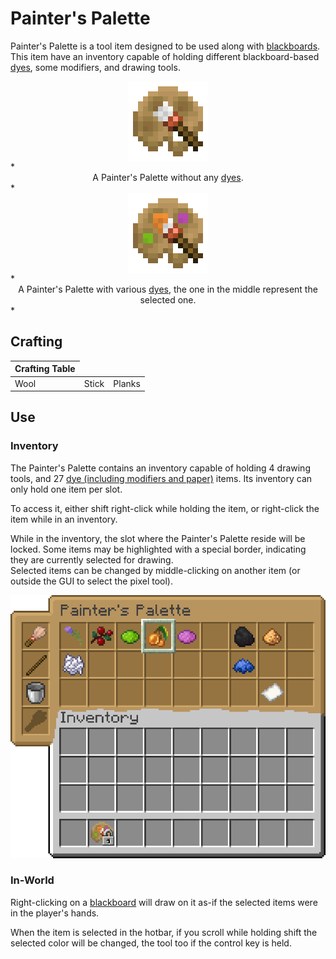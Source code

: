 # Painter's Palette

<!--description:Learn everything about the Painter's Palette!
A very helpful item when drawing on blackboards.-->
<!--thumbnail:images/render/item/painter_palette.png-->

Painter's Palette is a tool item designed to be used along with <a href="blackboards.md">blackboards</a>.  
This item have an inventory capable of holding different blackboard-based <a href="blackboards.md#dyes">dyes</a>, some modifiers, and drawing tools.

<div style="display: flex; justify-content: center;">
<img alt="Empty Painter&apos;s Palette" title="An empty Painter&apos;s Palette" src="../images/render/item/painter_palette_empty.png" width="128" height="128" />
</div>
*<span style="text-align: center; display: block">A Painter's Palette without any <a href="blackboards.md#dyes">dyes</a>.</span>*

<div style="display: flex; justify-content: center;">
<img alt="Colorful Painter&apos;s Palette" title="A Painter&apos;s Palette with dyes" src="../images/render/item/painter_palette.png" width="128" height="128" />
</div>
*<span style="text-align: center; display: block">A Painter's Palette with various <a href="blackboards.md#dyes">dyes</a>, the one in the middle represent the selected one.</span>*

## Crafting

<table class="crafting-grid">
<thead>
    <th>Crafting Table</th>
</thead>
<tbody>
    <tr>
        <td>Wool</td>
        <td>Stick</td>
        <td>Planks</td>
    </tr>
</tbody>
</table>

## Use

### Inventory

The Painter's Palette contains an inventory capable of holding 4 drawing tools, and 27 [dye (including modifiers and paper)][dyes] items.
Its inventory can only hold one item per slot.

To access it, either shift right-click while holding the item, or right-click the item while in an inventory.

While in the inventory, the slot where the Painter's Palette reside will be locked.
Some items may be highlighted with a special border, indicating they are currently selected for drawing.  
Selected items can be changed by middle-clicking on another item (or outside the GUI to select the pixel tool).

![Painter's Palette Inventory](../images/gui/painter_palette.png)

### In-World

Right-clicking on a [blackboard][blackboards] will draw on it as-if the selected items were in the player's hands.

When the item is selected in the hotbar, if you scroll while holding shift the selected color will be changed,
the tool too if the control key is held.


[blackboards]: ./blackboards.md
[dyes]: ./blackboards.md#dyes

